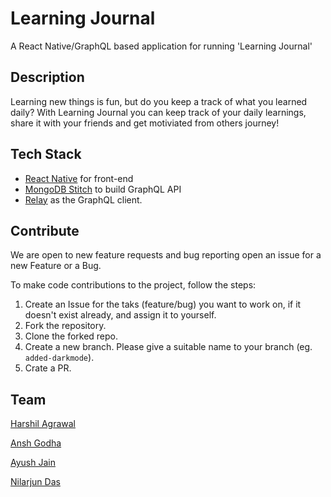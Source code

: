 # Learning Journal

A React Native/GraphQL based application for running 'Learning Journal'

## Description

Learning new things is fun, but do you keep a track of what you learned daily? With Learning Journal you can keep track of your daily learnings, share it with your friends and get motiviated from others journey!

## Tech Stack

 - [React Native](https://reactnative.dev/) for front-end
 - [MongoDB Stitch](https://www.mongodb.com/cloud/stitch) to build GraphQL API
 - [Relay](https://relay.dev) as the GraphQL client.

## Contribute

We are open to new feature requests and bug reporting open an issue for a new Feature or a Bug.

To make code contributions to the project, follow the steps:
1. Create an Issue for the taks (feature/bug) you want to work on, if it doesn't exist already, and assign it to yourself.
1. Fork the repository.
1. Clone the forked repo.
1. Create a new branch. Please give a suitable name to your branch (eg. `added-darkmode`).
1. Crate a PR.

## Team

[Harshil Agrawal](https://github.com/harshil1712)

[Ansh Godha](https://github.com/AnshG714)

[Ayush Jain](https://github.com/ayushjainrksh)

[Nilarjun Das](https://github.com/Xtremilicious)
